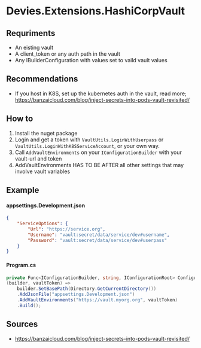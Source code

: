 # Devies.Extensions.HashiCorpVault


## Requriments
- An eisting vault
- A client_token or any auth path in the vault
- Any IBuilderConfiguration with values set to vaild vault values

## Recommendations
- If you host in K8S, set up the kubernetes auth in the vault, read more; https://banzaicloud.com/blog/inject-secrets-into-pods-vault-revisited/

## How to

1. Install the nuget package
2. Login and get a token with `VaultUtils.LoginWithUserpass` or `VaultUtils.LoginWithK8SServiceAccount`, or your own way.
3. Call `AddVaultEnvironments` on your `IConfigurationBuilder` with your vault-url and token
4. AddVaultEnvironments HAS TO BE AFTER all other settings that may involve vault variables

## Example
#### appsettings.Development.json
```json
{
    "ServiceOptions": {
        "Url": "https://service.org",
        "Username": "vault:secret/data/service/dev#username",
        "Password": "vault:secret/data/service/dev#userpass"
    }
}
```

#### Program.cs

```c#
private Func<IConfigurationBuilder, string, IConfigurationRoot> ConfigurationBuilder = 
(builder, vaultToken) => 
    builder.SetBasePath(Directory.GetCurrentDirectory())
    .AddJsonFile("appsettings.Development.json")
    .AddVaultEnvironments("https://vault.myorg.org", vaultToken)
    .Build();
```

## Sources
- https://banzaicloud.com/blog/inject-secrets-into-pods-vault-revisited/



